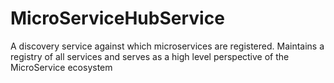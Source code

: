 # MicroServiceHubService
A discovery service against which microservices are registered. Maintains a registry of all services and serves as a high level perspective of the MicroService ecosystem
